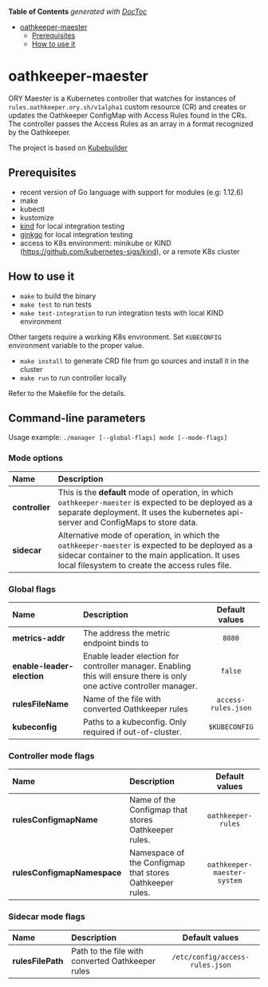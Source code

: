 <!-- START doctoc generated TOC please keep comment here to allow auto update -->
<!-- DON'T EDIT THIS SECTION, INSTEAD RE-RUN doctoc TO UPDATE -->
**Table of Contents**  *generated with [DocToc](https://github.com/thlorenz/doctoc)*

- [oathkeeper-maester](#oathkeeper-maester)
  - [Prerequisites](#prerequisites)
  - [How to use it](#how-to-use-it)

<!-- END doctoc generated TOC please keep comment here to allow auto update -->

# oathkeeper-maester

ORY Maester is a Kubernetes controller that watches for instances of `rules.oathkeeper.ory.sh/v1alpha1` custom resource (CR) and creates or updates the Oathkeeper ConfigMap with Access Rules found in the CRs. The controller passes the Access Rules as an array in a format recognized by the Oathkeeper.

The project is based on [Kubebuilder](https://github.com/kubernetes-sigs/kubebuilder)

## Prerequisites

- recent version of Go language with support for modules (e.g: 1.12.6)
- make
- kubectl
- kustomize
- [kind](https://github.com/kubernetes-sigs/kind) for local integration testing
- [ginkgo](https://onsi.github.io/ginkgo/) for local integration testing
- access to K8s environment: minikube or KIND (https://github.com/kubernetes-sigs/kind), or a remote K8s cluster


## How to use it

- `make` to build the binary
- `make test` to run tests
- `make test-integration` to run integration tests with local KIND environment

Other targets require a working K8s environment.
Set `KUBECONFIG` environment variable to the proper value.

- `make install` to generate CRD file from go sources and install it in the cluster
- `make run` to run controller locally

Refer to the Makefile for the details.

## Command-line parameters
Usage example: `./manager [--global-flags] mode [--mode-flags]`

### Mode options

| Name | Description | 
| :--- | :--- | 
| **controller** | This is the **default** mode of operation, in which `oathkeeper-maester` is expected to be deployed as a separate deployment. It uses the kubernetes api-server and ConfigMaps to store data. | 
| **sidecar** | Alternative mode of operation, in which the `oathkeeper-maester` is expected to be deployed as a sidecar container to the main application. It uses local filesystem to create the access rules file. |

### Global flags

| Name | Description | Default values |
| :--- | :--- | :---: |
| **metrics-addr** | The address the metric endpoint binds to | `8080` |
| **enable-leader-election** | Enable leader election for controller manager. Enabling this will ensure there is only one active controller manager. | `false` | 
| **rulesFileName** | Name of the file with converted Oathkeeper rules | `access-rules.json` |
| **kubeconfig** | Paths to a kubeconfig. Only required if out-of-cluster. | `$KUBECONFIG` | 

### Controller mode flags

| Name | Description | Default values |
| :--- | :--- | :---: |
| **rulesConfigmapName** | Name of the Configmap that stores Oathkeeper rules. | `oathkeeper-rules` |
| **rulesConfigmapNamespace** | Namespace of the Configmap that stores Oathkeeper rules. | `oathkeeper-maester-system` | 

### Sidecar mode flags

| Name | Description | Default values |
| :--- | :--- | :---: |
| **rulesFilePath** | Path to the file with converted Oathkeeper rules | `/etc/config/access-rules.json` |

